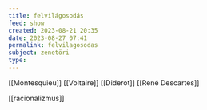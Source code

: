 ```yaml
---
title: felvilágosodás
feed: show
created: 2023-08-21 20:35
date: 2023-08-27 07:41
permalink: felvilagosodas
subject: zenetöri
type: 
---
```


[[Montesquieu]]
[[Voltaire]]
[[Diderot]]
[[René Descartes]]

[[racionalizmus]]
